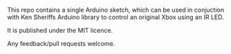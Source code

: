 This repo contains a single Arduino sketch, which can be used in conjuction with Ken Sheriffs Arduino library to control an original Xbox using an IR LED. 


It is published under the MIT licence. 


Any feedback/pull requests welcome.
